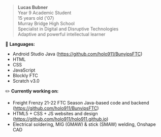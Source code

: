 > <b>Lucas Bubner</b>  
Year 9 Academic Student  
15 years old ('07)  
Murray Bridge High School  
Specialist in Digital and Disruptive Technologies  
Adaptive and powerful intellectual learner  

💾 <b>Languages:</b>  
- Android Studio Java (https://github.com/holo911/BunyipsFTC)  
- HTML
- CSS
- JavaScript
- Blockly FTC
- Scratch v3.0

✏️ <b>Currently working on:</b>  
- Freight Frenzy 21-22 FTC Season Java-based code and backend (https://github.com/holo911/BunyipsFTC)  
- HTML5 + CSS + JS websites and design (https://github.com/holo911/holo911.github.io)  
- Electrical soldering, MIG (GMAW) & stick (SMAW) welding, Onshape CAD  
